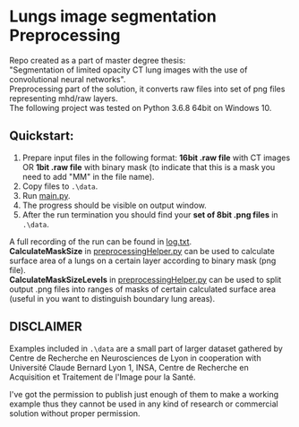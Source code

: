 # Lungs image segmentation Preprocessing
Repo created as a part of master degree thesis:<br />
"Segmentation of limited opacity CT lung images with the use of convolutional neural networks".<br />
Preprocessing part of the solution, it converts raw files into set of png files representing mhd/raw layers. <br />
The following project was tested on Python 3.6.8 64bit on Windows 10.

## Quickstart:  
1. Prepare input files in the following format: <b>16bit .raw file</b> with CT images OR <b>1bit .raw file</b> with binary mask (to indicate that this is a mask you need to add "MM" in the file name).
2. Copy files to `.\data`.
3. Run [main.py](main.py).
4. The progress should be visible on output window.
5. After the run termination you should find your <b>set of 8bit .png files</b> in `.\data`.

A full recording of the run can be found in [log.txt](data\log.txt).<br />
<b>CalculateMaskSize</b> in [preprocessingHelper.py](preprocessingHelper.py) can be used to calculate surface area of a lungs on a certain layer according to binary mask (png file).<br />
<b>CalculateMaskSizeLevels</b> in [preprocessingHelper.py](preprocessingHelper.py) can be used to split output .png files into ranges of masks of certain calculated surface area (useful in you want to distinguish boundary lung areas).

## DISCLAIMER

Examples included in `.\data` are a small part of larger dataset gathered by Centre de Recherche en Neurosciences de Lyon in cooperation with Université Claude Bernard Lyon 1, INSA, Centre de Recherche en Acquisition et Traitement de l'Image pour la Santé.

I've got the permission to publish just enough of them to make a working example thus they cannot be used in any kind of research or commercial solution without proper permission.